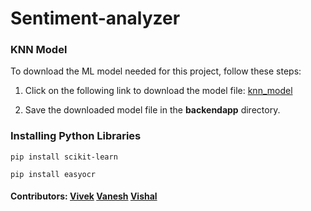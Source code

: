 # Sentiment-analyzer

### KNN Model

To download the ML model needed for this project, follow these steps:

1. Click on the following link to download the model file: [knn_model](https://www.dropbox.com/scl/fi/zp9yviz08ju6mwodkfqyx/knn_model.pkl?rlkey=et671cy106ob7kki0hkwsb708&dl=0)

2. Save the downloaded model file in the **backendapp** directory.

### Installing Python Libraries
```
pip install scikit-learn
```
```
pip install easyocr
```
#### Contributors: [Vivek](https://github.com/VivekGuruduttK28) [Vanesh](https://github.com/Vanesh37) [Vishal](https://github.com/VykSI)
